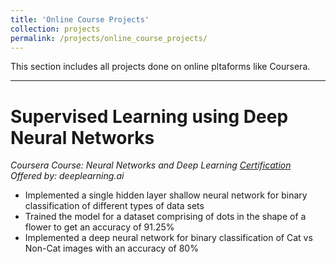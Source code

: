 ```yaml
---
title: 'Online Course Projects'
collection: projects
permalink: /projects/online_course_projects/
---
```


This section includes all projects done on online pltaforms like Coursera.

---

Supervised Learning using Deep Neural Networks 
=====
*Coursera Course: Neural Networks and Deep Learning*  *[Certification](https://www.exampleurl.com)*  
*Offered by: deeplearning.ai* 
* Implemented a single hidden layer shallow neural network for binary classification of different types of data sets
*	Trained the model for a dataset comprising of dots in the shape of a flower to get an accuracy of 91.25%
*	Implemented a deep neural network for binary classification of Cat vs Non-Cat images with an accuracy of 80%

<br>

